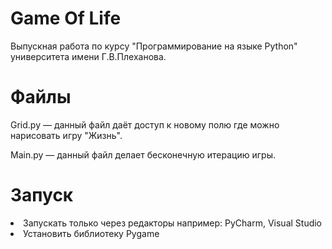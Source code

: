 <h1>Game Of Life</h1>
<p>Выпускная работа по курсу "Программирование на языке Python" университета имени Г.В.Плеханова.</p>
<h1>Файлы</h1>
<p>Grid.py — данный файл даёт доступ к новому полю где можно нарисовать игру "Жизнь".</p>
<p>Main.py — данный файл делает бесконечную итерацию игры.</p>
<h1>Запуск</h1>
<li>Запускать только через редакторы например: PyCharm, Visual Studio</li>
<li>Установить библиотеку Pygame</li>
